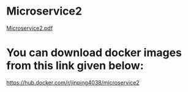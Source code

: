 # Microservice2
[Microservice2.pdf](https://github.com/Jinping4038/Microservice2/files/10552459/Microservice2.pdf)
# You can download docker images from this link given below:
https://hub.docker.com/r/jinping4038/microservice2
